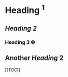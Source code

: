 # **Heading** <sup>1</sup>
## <em>**Heading 2**</em>
### Heading 3 &#169;
## Another _Heading_ 2

[[_TOC_]]
